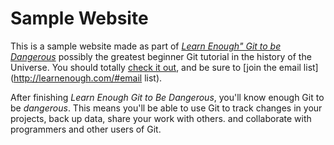 # Sample Website

This is a sample website made as part of [*Learn Enough" Git to be Dangerous*](http://learnenough.com/git-tutorial) possibly the greatest beginner Git tutorial in the history of the Universe. You should totally [check it out](http://learnenough.com/git-tutorial), and be sure to [join the email list](http://learnenough.com/#email list).

After finishing *Learn Enough Git to Be Dangerous*, you'll know enough Git to be *dangerous*. This means you'll be able to use Git to track changes in your projects, back up data, share your work with others. and collaborate with programmers and other users of Git.
